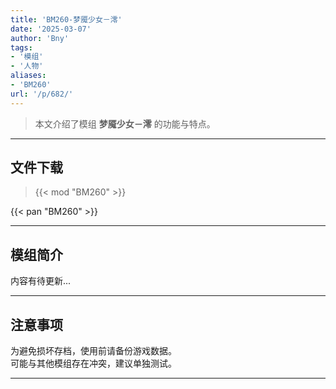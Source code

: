 ```yaml
---
title: 'BM260-梦魇少女－澪'
date: '2025-03-07'
author: 'Bny'
tags:
- '模组'
- '人物'
aliases:
- 'BM260'
url: '/p/682/'
---
```


> 本文介绍了模组 **梦魇少女－澪** 的功能与特点。

---

## 文件下载  

> {{< mod "BM260" >}}  

{{< pan "BM260" >}}  

---

## 模组简介

>  
内容有待更新...  

---

## 注意事项

>  
为避免损坏存档，使用前请备份游戏数据。  
可能与其他模组存在冲突，建议单独测试。  

---

